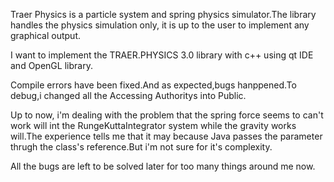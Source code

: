 Traer Physics  is a particle system and spring physics simulator.The library handles the physics simulation only, it is up to the user to implement any graphical output.

I want to  implement the TRAER.PHYSICS 3.0 library with c++ using qt IDE and OpenGL library.

Compile errors have been fixed.And as expected,bugs hanppened.To debug,i changed all the Accessing Authoritys into Public.

Up to now, i'm dealing with the problem that the spring force seems to can't work will int the RungeKuttaIntegrator system while the gravity works will.The experience tells me that it may because Java passes the parameter thrugh the class's reference.But i'm not sure for it's complexity.

All the bugs are left to be solved later for too many things around me now.
